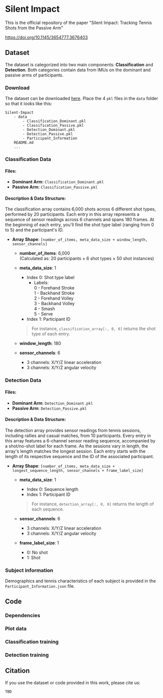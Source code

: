 # Silent Impact

This is the official repository of the paper "Silent Impact: Tracking Tennis Shots from the Passive Arm"

https://doi.org/10.1145/3654777.3676403



## Dataset

The dataset is categorized into two main components: **Classification** and **Detection**. Both categories contain data from IMUs on the dominant and passive arms of participants.

### Download
The dataset can be downloaded [here](https://drive.google.com/drive/folders/1CUFZEkLSs6bZLg77lnytApPgXcVlJlAf?usp=sharing).
Place the 4 `pkl` files in the `data` folder so that it looks like this:
```
Silent-Impact
    - data
        - Classification_Dominant.pkl
        - Classification_Passive.pkl
        - Detection_Dominant.pkl
        - Detection_Passive.pkl
        - Participant_Information
    README.md
    ...
```

### Classification Data

#### Files:
- **Dominant Arm**: `Classification_Dominant.pkl`
- **Passive Arm**: `Classification_Passive.pkl`

#### Description & Data Structure:
The classification array contains 6,000 shots across 6 different shot types, performed by 20 participants. Each entry in this array represents a sequence of sensor readings across 6 channels and spans 180 frames. At the beginning of each entry, you'll find the shot type label (ranging from 0 to 5) and the participant's ID.

- **Array Shape**: `[number_of_items, meta_data_size + window_length, sensor_channels]`

    - **number_of_items**: 6,000  
        (Calculated as: 20 participants × 6 shot types × 50 shot instances)
    
    - **meta_data_size**: 1  
        - Index 0: Shot type label  
            - Labels:  
              0 - Forehand Stroke  
              1 - Backhand Stroke  
              2 - Forehand Volley  
              3 - Backhand Volley  
              4 - Smash  
              5 - Serve
        - Index 1: Participant ID  

        > For instance, `classification_array[:, 0, 0]` returns the shot type of each entry.
    
    - **window_length**: 180
    
    - **sensor_channels**: 6  
        - 3 channels: X/Y/Z linear acceleration
        - 3 channels: X/Y/Z angular velocity

### Detection Data

#### Files:
- **Dominant Arm**: `Detection_Dominant.pkl`
- **Passive Arm**: `Detection_Passive.pkl`

#### Description & Data Structure:
The detection array provides sensor readings from tennis sessions, including rallies and casual matches, from 10 participants. Every entry in this array features a 6-channel sensor reading sequence, accompanied by a shot/no-shot label for each frame. As the sessions vary in length, the array's length matches the longest session. Each entry starts with the length of its respective sequence and the ID of the associated participant.

- **Array Shape**: `[number_of_items, meta_data_size + longest_sequence_length, sensor_channels + frame_label_size]`

    - **meta_data_size**: 1  
        - Index 0: Sequence length  
        - Index 1: Participant ID  

        > For instance, `detection_array[:, 0, 0]` returns the length of each sequence.
    
    - **sensor_channels**: 6  
        - 3 channels: X/Y/Z linear acceleration
        - 3 channels: X/Y/Z angular velocity

    - **frame_label_size**: 1  
        - 0: No shot  
        - 1: Shot

### Subject information
Demographics and tennis characteristics of each subject is provided in the `Participant_Information.json` file.

## Code
### Dependencies

### Plot data

### Classification training

### Detection training


## Citation
If you use the dataset or code provided in this work, please cite us:
```
TBD
```